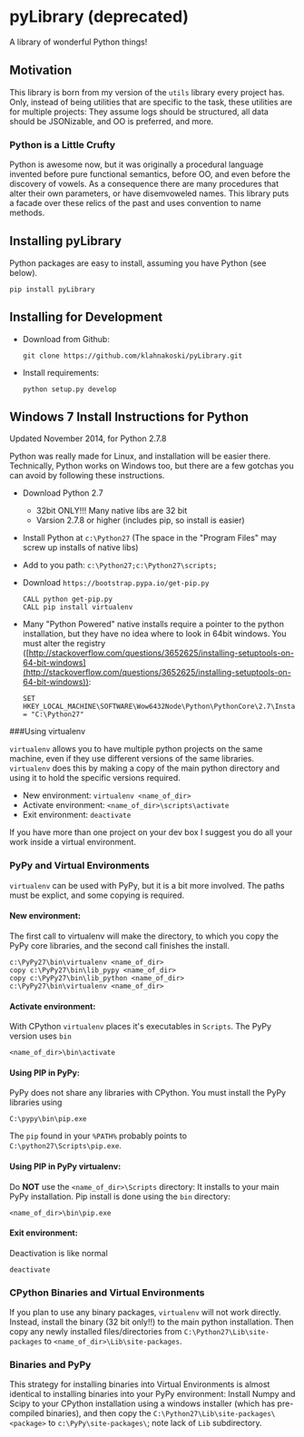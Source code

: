 # pyLibrary (deprecated)

A library of wonderful Python things!

## Motivation

This library is born from my version of the `utils` library every project has.
Only, instead of being utilities that are specific to the task, these utilities
are for multiple projects: They assume logs should be structured,
all data should be JSONizable, and OO is preferred, and more.

### Python is a Little Crufty ###

Python is awesome now, but it was originally a procedural language invented
before pure functional semantics, before OO, and even before the
discovery of vowels.  As a consequence there are many procedures that alter
their own parameters, or have disemvoweled names.  This library puts a facade
over these relics of the past and uses convention to name methods.

## Installing pyLibrary

Python packages are easy to install, assuming you have Python (see below).

    pip install pyLibrary

## Installing for Development

  * Download from Github:

        git clone https://github.com/klahnakoski/pyLibrary.git

  * Install requirements:

        python setup.py develop


Windows 7 Install Instructions for Python
-----------------------------------------

Updated November 2014, for Python 2.7.8

Python was really made for Linux, and installation will be easier there.
Technically, Python works on Windows too, but there are a few gotchas you can
avoid by following these instructions.

  * Download Python 2.7
    * 32bit ONLY!!! Many native libs are 32 bit
    * Varsion 2.7.8 or higher (includes pip, so install is easier)
  * Install Python at ```c:\Python27``` (The space in the "Program Files" may screw up installs of native libs)
  * Add to you path: ```c:\Python27;c:\Python27\scripts;```
  * Download ```https://bootstrap.pypa.io/get-pip.py```

        CALL python get-pip.py
        CALL pip install virtualenv

  * Many "Python Powered" native installs require a pointer to the python installation, but they have no idea where to
  look in 64bit windows.  You must alter the registry ([http://stackoverflow.com/questions/3652625/installing-setuptools-on-64-bit-windows](http://stackoverflow.com/questions/3652625/installing-setuptools-on-64-bit-windows)):

        SET HKEY_LOCAL_MACHINE\SOFTWARE\Wow6432Node\Python\PythonCore\2.7\InstallPath = "C:\Python27"

###Using virtualenv

```virtualenv``` allows you to have multiple python projects on the same
machine, even if they use different versions of the same libraries.
```virtualenv``` does this by making a copy of the main python directory and
using it to hold the specific versions required.

* New environment: ```virtualenv <name_of_dir>```
* Activate environment: ```<name_of_dir>\scripts\activate```
* Exit environment: ```deactivate```

If you have more than one project on your dev box I suggest you do all your
work inside a virtual environment.

### PyPy and Virtual Environments

```virtualenv``` can be used with PyPy, but it is a bit more involved.  The
paths must be explict, and some copying is required.

#### New environment:
The first call to virtualenv will make the directory, to which you copy the
PyPy core libraries, and the second call finishes the install.

    c:\PyPy27\bin\virtualenv <name_of_dir>
    copy c:\PyPy27\bin\lib_pypy <name_of_dir>
    copy c:\PyPy27\bin\lib_python <name_of_dir>
    c:\PyPy27\bin\virtualenv <name_of_dir>

#### Activate environment:
With CPython ```virtualenv``` places it's executables in ```Scripts```.  The
PyPy version uses ```bin```

    <name_of_dir>\bin\activate

#### Using PIP in PyPy:

PyPy does not share any libraries with CPython.  You must install the PyPy libraries using 

	C:\pypy\bin\pip.exe

The `pip` found in your `%PATH%` probably points to `C:\python27\Scripts\pip.exe`.

#### Using PIP in PyPy virtualenv:

Do **NOT** use the ```<name_of_dir>\Scripts``` directory: It installs to your
main PyPy installation.  Pip install is done using the `bin` directory:

    <name_of_dir>\bin\pip.exe

#### Exit environment:
Deactivation is like normal

    deactivate

### CPython Binaries and Virtual Environments

If you plan to use any binary packages, ```virtualenv``` will not work
directly.  Instead, install the binary (32 bit only!!) to the main python
installation.  Then copy any newly installed files/directories from
```C:\Python27\Lib\site-packages``` to ```<name_of_dir>\Lib\site-packages```.

### Binaries and PyPy

This strategy for installing binaries into Virtual Environments is almost
identical to installing binaries into your PyPy environment: Install Numpy
and Scipy to your CPython installation using a windows installer (which has
pre-compiled binaries), and then copy the ```C:\Python27\Lib\site-packages\<package>```
to ```c:\PyPy\site-packages\```; note lack of ```Lib``` subdirectory.

